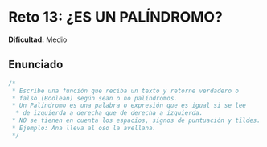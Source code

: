 # Reto 13: ¿ES UN PALÍNDROMO?

**Dificultad:** Medio

## Enunciado

```Javascript
/*
 * Escribe una función que reciba un texto y retorne verdadero o
 * falso (Boolean) según sean o no palíndromos.
 * Un Palíndromo es una palabra o expresión que es igual si se lee
  * de izquierda a derecha que de derecha a izquierda.
 * NO se tienen en cuenta los espacios, signos de puntuación y tildes.
 * Ejemplo: Ana lleva al oso la avellana.
 */
```
